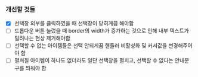 ### 개선할 것들
- [x] 선택창 외부를 클릭하였을 때 선택창이 닫히게끔 해야함
- [ ] 드롭다운 버튼 눌렀을 때 border의 width가 증가하는 것으로 인해 내부 텍스트가 밀려나는 현상 제거해야함
- [ ] 선택할 수 없는 아이템들은 선택 안되게끔 핸들러 비활성화 및 커서값을 변경해주어야 함
- [ ] 펼쳐질 아이템이 하나도 없더라도 일단 선택창을 펼치고, 선택할 수 없다는 안내문구를 띄워야 함